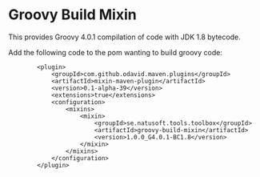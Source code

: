 # Groovy Build Mixin

This provides Groovy 4.0.1 compilation of code with JDK 1.8 bytecode.

Add the following code to the pom wanting to build groovy code:

            <plugin>
                <groupId>com.github.odavid.maven.plugins</groupId>
                <artifactId>mixin-maven-plugin</artifactId>
                <version>0.1-alpha-39</version>
                <extensions>true</extensions>
                <configuration>
                    <mixins>
                        <mixin>
                            <groupId>se.natusoft.tools.toolbox</groupId>
                            <artifactId>groovy-build-mixin</artifactId>
                            <version>1.0.0_G4.0.1-BC1.8</version>
                        </mixin>
                    </mixins>
                </configuration>
            </plugin>

